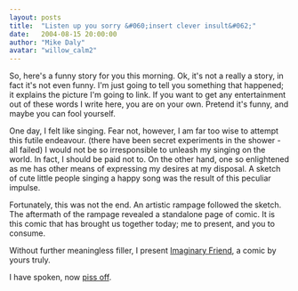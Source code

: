 ```yaml
---
layout: posts
title:  "Listen up you sorry &#060;insert clever insult&#062;"
date:   2004-08-15 20:00:00
author: "Mike Daly"
avatar: "willow_calm2"
---
```

So, here's a funny story for you this morning. Ok, it's not a really a story, in fact it's not even funny. I'm just going to tell you something that happened; it explains the picture I'm going to link. If you want to get any entertainment out of these words I write here, you are on your own. Pretend it's funny, and maybe you can fool yourself.

 One day, I felt like singing. Fear not, however, I am far too wise to attempt this futile endeavour. (there have been secret experiments in the shower - all failed) I would not be so irresponsible to unleash my singing on the world. In fact, I should be paid not to. On the other hand, one so enlightened as me has other means of expressing my desires at my disposal. A sketch of cute little people singing a happy song was the result of this peculiar impulse.

 Fortunately, this was not the end. An artistic rampage followed the sketch. The aftermath of the rampage revealed a standalone page of comic. It is this comic that has brought us together today; me to present, and you to consume.

 Without further meaningless filler, I present [Imaginary Friend](https://content.duelingmonkeys.com/gallery/art/imaginaryfriend.jpg), a comic by yours truly.

 I have spoken, now [piss off](http://www.jibjab.com).